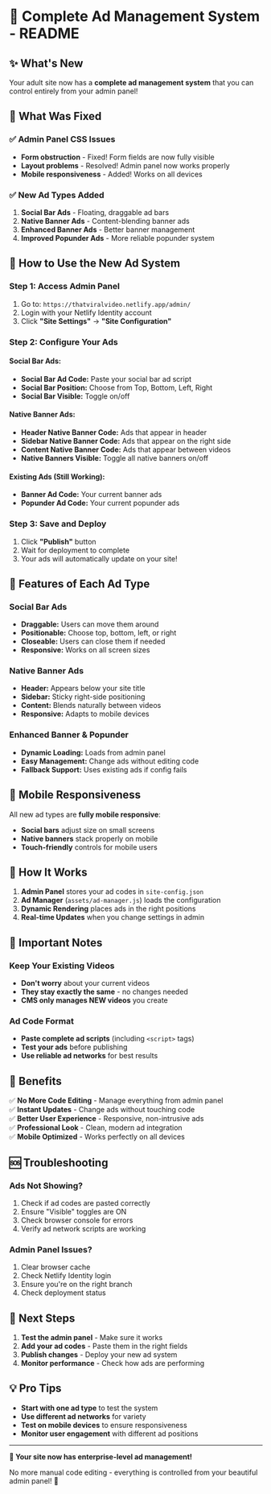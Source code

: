 # 🚀 Complete Ad Management System - README

## ✨ What's New

Your adult site now has a **complete ad management system** that you can control entirely from your admin panel!

## 🔧 What Was Fixed

### ✅ Admin Panel CSS Issues
- **Form obstruction** - Fixed! Form fields are now fully visible
- **Layout problems** - Resolved! Admin panel now works properly
- **Mobile responsiveness** - Added! Works on all devices

### ✅ New Ad Types Added
1. **Social Bar Ads** - Floating, draggable ad bars
2. **Native Banner Ads** - Content-blending banner ads
3. **Enhanced Banner Ads** - Better banner management
4. **Improved Popunder Ads** - More reliable popunder system

## 🎯 How to Use the New Ad System

### **Step 1: Access Admin Panel**
1. Go to: `https://thatviralvideo.netlify.app/admin/`
2. Login with your Netlify Identity account
3. Click **"Site Settings"** → **"Site Configuration"**

### **Step 2: Configure Your Ads**

#### **Social Bar Ads:**
- **Social Bar Ad Code:** Paste your social bar ad script
- **Social Bar Position:** Choose from Top, Bottom, Left, Right
- **Social Bar Visible:** Toggle on/off

#### **Native Banner Ads:**
- **Header Native Banner Code:** Ads that appear in header
- **Sidebar Native Banner Code:** Ads that appear on the right side
- **Content Native Banner Code:** Ads that appear between videos
- **Native Banners Visible:** Toggle all native banners on/off

#### **Existing Ads (Still Working):**
- **Banner Ad Code:** Your current banner ads
- **Popunder Ad Code:** Your current popunder ads

### **Step 3: Save and Deploy**
1. Click **"Publish"** button
2. Wait for deployment to complete
3. Your ads will automatically update on your site!

## 🌟 Features of Each Ad Type

### **Social Bar Ads**
- **Draggable:** Users can move them around
- **Positionable:** Choose top, bottom, left, or right
- **Closeable:** Users can close them if needed
- **Responsive:** Works on all screen sizes

### **Native Banner Ads**
- **Header:** Appears below your site title
- **Sidebar:** Sticky right-side positioning
- **Content:** Blends naturally between videos
- **Responsive:** Adapts to mobile devices

### **Enhanced Banner & Popunder**
- **Dynamic Loading:** Loads from admin panel
- **Easy Management:** Change ads without editing code
- **Fallback Support:** Uses existing ads if config fails

## 📱 Mobile Responsiveness

All new ad types are **fully mobile responsive**:
- **Social bars** adjust size on small screens
- **Native banners** stack properly on mobile
- **Touch-friendly** controls for mobile users

## 🔄 How It Works

1. **Admin Panel** stores your ad codes in `site-config.json`
2. **Ad Manager** (`assets/ad-manager.js`) loads the configuration
3. **Dynamic Rendering** places ads in the right positions
4. **Real-time Updates** when you change settings in admin

## 🚨 Important Notes

### **Keep Your Existing Videos**
- **Don't worry** about your current videos
- **They stay exactly the same** - no changes needed
- **CMS only manages NEW videos** you create

### **Ad Code Format**
- **Paste complete ad scripts** (including `<script>` tags)
- **Test your ads** before publishing
- **Use reliable ad networks** for best results

## 🎉 Benefits

✅ **No More Code Editing** - Manage everything from admin panel  
✅ **Instant Updates** - Change ads without touching code  
✅ **Better User Experience** - Responsive, non-intrusive ads  
✅ **Professional Look** - Clean, modern ad integration  
✅ **Mobile Optimized** - Works perfectly on all devices  

## 🆘 Troubleshooting

### **Ads Not Showing?**
1. Check if ad codes are pasted correctly
2. Ensure "Visible" toggles are ON
3. Check browser console for errors
4. Verify ad network scripts are working

### **Admin Panel Issues?**
1. Clear browser cache
2. Check Netlify Identity login
3. Ensure you're on the right branch
4. Check deployment status

## 🚀 Next Steps

1. **Test the admin panel** - Make sure it works
2. **Add your ad codes** - Paste them in the right fields
3. **Publish changes** - Deploy your new ad system
4. **Monitor performance** - Check how ads are performing

## 💡 Pro Tips

- **Start with one ad type** to test the system
- **Use different ad networks** for variety
- **Test on mobile devices** to ensure responsiveness
- **Monitor user engagement** with different ad positions

---

**🎯 Your site now has enterprise-level ad management!** 

No more manual code editing - everything is controlled from your beautiful admin panel! 🚀
